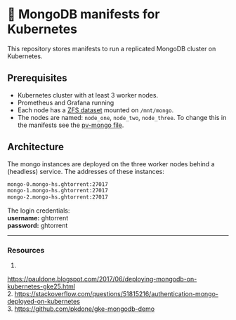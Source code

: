 # 🍃 MongoDB manifests for Kubernetes

This repository stores manifests to run a replicated MongoDB cluster on
Kubernetes.

## Prerequisites
- Kubernetes cluster with at least 3 worker nodes.
- Prometheus and Grafana running
- Each node has a [ZFS
dataset](https://www.thegeekdiary.com/zfs-tutorials-creating-zfs-pools-and-file-systems/) mounted on `/mnt/mongo`.
- The nodes are named: `node_one`, `node_two`, `node_three`. To change
this in the manifests see the [pv-mongo
file](01-storage/01-pv-mongo.yaml).

## Architecture
The mongo instances are deployed on the three worker nodes behind a
(headless) service. The addresses of these instances:

```bash
mongo-0.mongo-hs.ghtorrent:27017
mongo-1.mongo-hs.ghtorrent:27017
mongo-2.mongo-hs.ghtorrent:27017
```

The login credentials:  
**username:** ghtorrent  
**password:** ghtorrent

---
### Resources
  1.
https://pauldone.blogspot.com/2017/06/deploying-mongodb-on-kubernetes-gke25.html  
  2.
https://stackoverflow.com/questions/51815216/authentication-mongo-deployed-on-kubernetes  
3. https://github.com/pkdone/gke-mongodb-demo   
